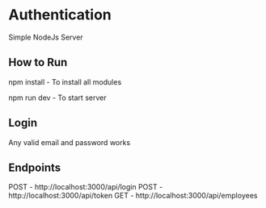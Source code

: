 # Authentication

Simple NodeJs Server

## How to Run

npm install - To install all modules

npm run dev -  To start server

## Login

Any valid email and password works

## Endpoints
POST - http://localhost:3000/api/login
POST - http://localhost:3000/api/token
GET  - http://localhost:3000/api/employees